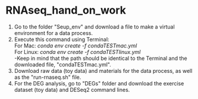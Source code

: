 # RNAseq_hand_on_work

1. Go to the folder "Seup_env" and download a file to make a virtual environment for a data process.
2. Execute this command using Terminal: <br/>
    For Mac: _conda env create -f condaTESTmac.yml_<br/>
    For Linux: _conda env create -f condaTESTlinux.yml_<br/>
   -Keep in mind that the path should be identical to the Terminal and the downloaded file, "condaTESTmac.yml". <br/>
3. Download raw data (toy data) and materials for the data process, as well as the "run-rnaseq.sh" file.
4. For the DEG analysis, go to "DEGs" folder and download the exercise dataset (toy data) and DESeq2 command lines.
